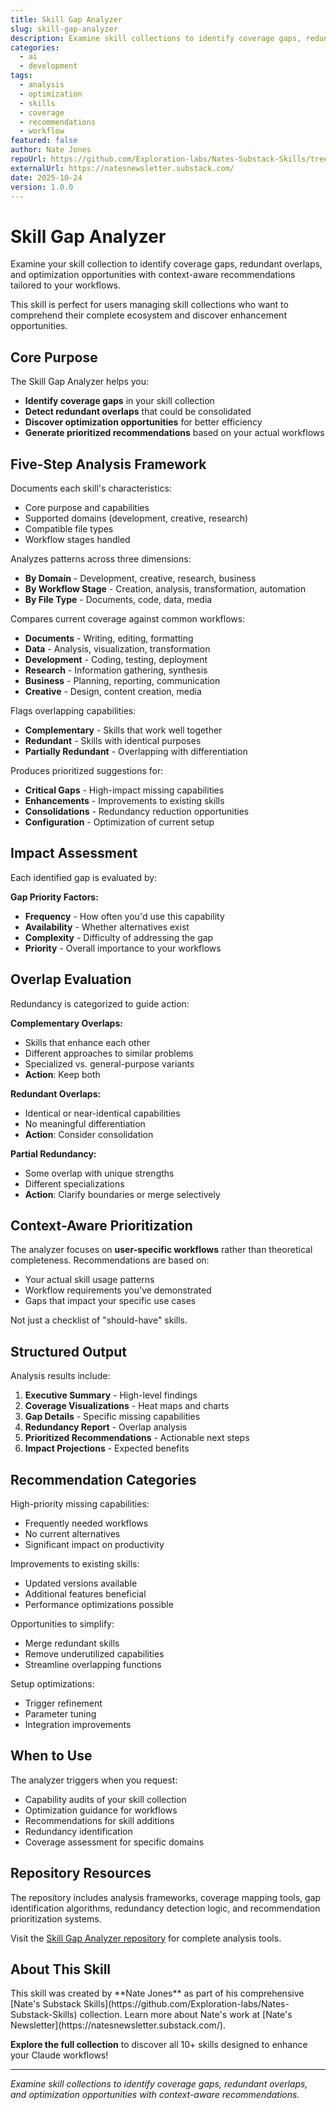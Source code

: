 ```yaml
---
title: Skill Gap Analyzer
slug: skill-gap-analyzer
description: Examine skill collections to identify coverage gaps, redundant overlaps, and optimization opportunities with context-aware recommendations.
categories:
  - ai
  - development
tags:
  - analysis
  - optimization
  - skills
  - coverage
  - recommendations
  - workflow
featured: false
author: Nate Jones
repoUrl: https://github.com/Exploration-labs/Nates-Substack-Skills/tree/main/skill-gap-analyzer
externalUrl: https://natesnewsletter.substack.com/
date: 2025-10-24
version: 1.0.0
---
```


# Skill Gap Analyzer

Examine your skill collection to identify coverage gaps, redundant overlaps, and optimization opportunities with context-aware recommendations tailored to your workflows.

<Callout type="tip">
This skill is perfect for users managing skill collections who want to comprehend their complete ecosystem and discover enhancement opportunities.
</Callout>

## Core Purpose

The Skill Gap Analyzer helps you:

- **Identify coverage gaps** in your skill collection
- **Detect redundant overlaps** that could be consolidated
- **Discover optimization opportunities** for better efficiency
- **Generate prioritized recommendations** based on your actual workflows

## Five-Step Analysis Framework

<Card title="1. Skill Inventory">

Documents each skill's characteristics:
- Core purpose and capabilities
- Supported domains (development, creative, research)
- Compatible file types
- Workflow stages handled

</Card>

<Card title="2. Coverage Mapping">

Analyzes patterns across three dimensions:
- **By Domain** - Development, creative, research, business
- **By Workflow Stage** - Creation, analysis, transformation, automation
- **By File Type** - Documents, code, data, media

</Card>

<Card title="3. Gap Identification">

Compares current coverage against common workflows:
- **Documents** - Writing, editing, formatting
- **Data** - Analysis, visualization, transformation
- **Development** - Coding, testing, deployment
- **Research** - Information gathering, synthesis
- **Business** - Planning, reporting, communication
- **Creative** - Design, content creation, media

</Card>

<Card title="4. Redundancy Detection">

Flags overlapping capabilities:
- **Complementary** - Skills that work well together
- **Redundant** - Skills with identical purposes
- **Partially Redundant** - Overlapping with differentiation

</Card>

<Card title="5. Recommendation Generation">

Produces prioritized suggestions for:
- **Critical Gaps** - High-impact missing capabilities
- **Enhancements** - Improvements to existing skills
- **Consolidations** - Redundancy reduction opportunities
- **Configuration** - Optimization of current setup

</Card>

## Impact Assessment

Each identified gap is evaluated by:

<Callout type="info">

**Gap Priority Factors:**
- **Frequency** - How often you'd use this capability
- **Availability** - Whether alternatives exist
- **Complexity** - Difficulty of addressing the gap
- **Priority** - Overall importance to your workflows

</Callout>

## Overlap Evaluation

Redundancy is categorized to guide action:

<Card title="Overlap Types">

**Complementary Overlaps:**
- Skills that enhance each other
- Different approaches to similar problems
- Specialized vs. general-purpose variants
- **Action**: Keep both

**Redundant Overlaps:**
- Identical or near-identical capabilities
- No meaningful differentiation
- **Action**: Consider consolidation

**Partial Redundancy:**
- Some overlap with unique strengths
- Different specializations
- **Action**: Clarify boundaries or merge selectively

</Card>

## Context-Aware Prioritization

<Callout type="warning">

The analyzer focuses on **user-specific workflows** rather than theoretical completeness. Recommendations are based on:
- Your actual skill usage patterns
- Workflow requirements you've demonstrated
- Gaps that impact your specific use cases

Not just a checklist of "should-have" skills.

</Callout>

## Structured Output

Analysis results include:

1. **Executive Summary** - High-level findings
2. **Coverage Visualizations** - Heat maps and charts
3. **Gap Details** - Specific missing capabilities
4. **Redundancy Report** - Overlap analysis
5. **Prioritized Recommendations** - Actionable next steps
6. **Impact Projections** - Expected benefits

## Recommendation Categories

<Card title="Critical Gaps">

High-priority missing capabilities:
- Frequently needed workflows
- No current alternatives
- Significant impact on productivity

</Card>

<Card title="Enhancements">

Improvements to existing skills:
- Updated versions available
- Additional features beneficial
- Performance optimizations possible

</Card>

<Card title="Consolidations">

Opportunities to simplify:
- Merge redundant skills
- Remove underutilized capabilities
- Streamline overlapping functions

</Card>

<Card title="Configuration">

Setup optimizations:
- Trigger refinement
- Parameter tuning
- Integration improvements

</Card>

## When to Use

The analyzer triggers when you request:

- Capability audits of your skill collection
- Optimization guidance for workflows
- Recommendations for skill additions
- Redundancy identification
- Coverage assessment for specific domains

## Repository Resources

The repository includes analysis frameworks, coverage mapping tools, gap identification algorithms, redundancy detection logic, and recommendation prioritization systems.

Visit the [Skill Gap Analyzer repository](https://github.com/Exploration-labs/Nates-Substack-Skills/tree/main/skill-gap-analyzer) for complete analysis tools.

## About This Skill

<Callout type="info">
This skill was created by **Nate Jones** as part of his comprehensive [Nate's Substack Skills](https://github.com/Exploration-labs/Nates-Substack-Skills) collection. Learn more about Nate's work at [Nate's Newsletter](https://natesnewsletter.substack.com/).

**Explore the full collection** to discover all 10+ skills designed to enhance your Claude workflows!
</Callout>

---

*Examine skill collections to identify coverage gaps, redundant overlaps, and optimization opportunities with context-aware recommendations.*
